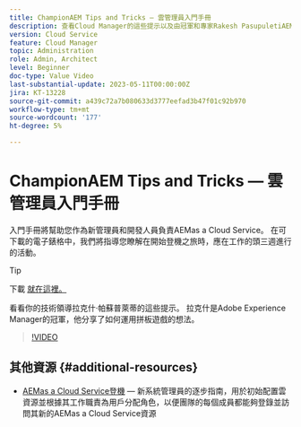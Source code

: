 ```yaml
---
title: ChampionAEM Tips and Tricks — 雲管理員入門手冊
description: 查看Cloud Manager的這些提示以及由冠軍和專家Rakesh PasupuletiAEM提供的入門手冊。
version: Cloud Service
feature: Cloud Manager
topic: Administration
role: Admin, Architect
level: Beginner
doc-type: Value Video
last-substantial-update: 2023-05-11T00:00:00Z
jira: KT-13228
source-git-commit: a439c72a7b080633d3777eefad3b47f01c92b970
workflow-type: tm+mt
source-wordcount: '177'
ht-degree: 5%

---
```



# ChampionAEM Tips and Tricks — 雲管理員入門手冊

入門手冊將幫助您作為新管理員和開發人員負責AEMas a Cloud Service。 在可下載的電子錶格中，我們將指導您瞭解在開始登機之旅時，應在工作的頭三週進行的活動。

>[!TIP]
>
>下載 [就在這裡。](./assets/AEM-Cloud-Manager-Onboarding-Playbook.xlsx)

看看你的技術領導拉克什·帕蘇普萊蒂的這些提示。 拉克什是Adobe Experience Manager的冠軍，他分享了如何運用拼板遊戲的想法。

>[!VIDEO](https://video.tv.adobe.com/v/3419299?quality=12&learn=on)

## 其他資源 {#additional-resources}

* [AEMas a Cloud Service登機](https://experienceleague.adobe.com/docs/experience-manager-cloud-service/content/onboarding/journey/overview.html)  — 新系統管理員的逐步指南，用於初始配置雲資源並根據其工作職責為用戶分配角色，以便團隊的每個成員都能夠登錄並訪問其新的AEMas a Cloud Service資源
